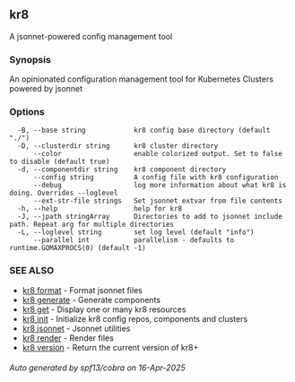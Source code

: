## kr8

A jsonnet-powered config management tool

### Synopsis

An opinionated configuration management tool for Kubernetes Clusters powered by jsonnet

### Options

```
  -B, --base string            kr8 config base directory (default "./")
  -D, --clusterdir string      kr8 cluster directory
      --color                  enable colorized output. Set to false to disable (default true)
  -d, --componentdir string    kr8 component directory
      --config string          A config file with kr8 configuration
      --debug                  log more information about what kr8 is doing. Overrides --loglevel
      --ext-str-file strings   Set jsonnet extvar from file contents
  -h, --help                   help for kr8
  -J, --jpath stringArray      Directories to add to jsonnet include path. Repeat arg for multiple directories
  -L, --loglevel string        set log level (default "info")
      --parallel int           parallelism - defaults to runtime.GOMAXPROCS(0) (default -1)
```

### SEE ALSO

* [kr8 format](kr8_format.md)	 - Format jsonnet files
* [kr8 generate](kr8_generate.md)	 - Generate components
* [kr8 get](kr8_get.md)	 - Display one or many kr8 resources
* [kr8 init](kr8_init.md)	 - Initialize kr8 config repos, components and clusters
* [kr8 jsonnet](kr8_jsonnet.md)	 - Jsonnet utilities
* [kr8 render](kr8_render.md)	 - Render files
* [kr8 version](kr8_version.md)	 - Return the current version of kr8+

###### Auto generated by spf13/cobra on 16-Apr-2025
